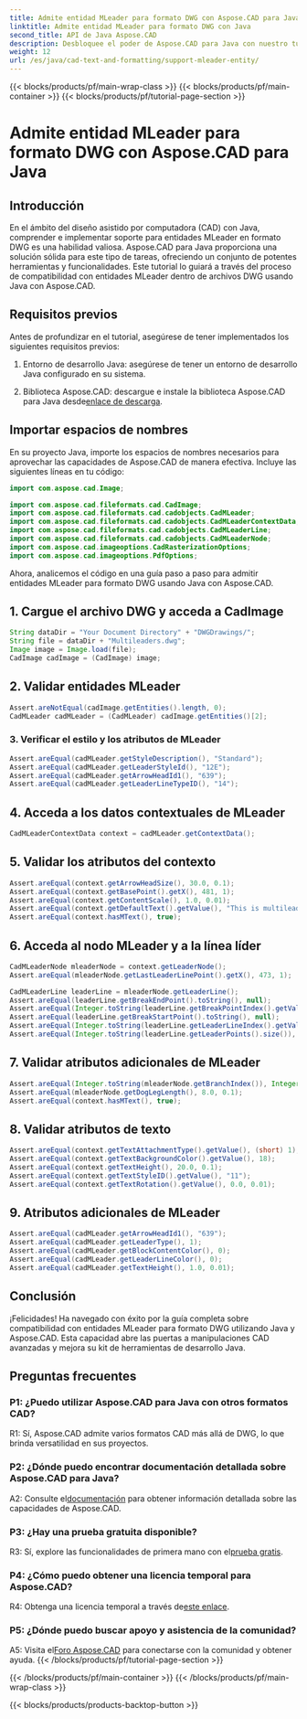 ```yaml
---
title: Admite entidad MLeader para formato DWG con Aspose.CAD para Java
linktitle: Admite entidad MLeader para formato DWG con Java
second_title: API de Java Aspose.CAD
description: Desbloquee el poder de Aspose.CAD para Java con nuestro tutorial paso a paso sobre cómo admitir entidades MLeader en formato DWG.
weight: 12
url: /es/java/cad-text-and-formatting/support-mleader-entity/
---
```


{{< blocks/products/pf/main-wrap-class >}}
{{< blocks/products/pf/main-container >}}
{{< blocks/products/pf/tutorial-page-section >}}

# Admite entidad MLeader para formato DWG con Aspose.CAD para Java

## Introducción

En el ámbito del diseño asistido por computadora (CAD) con Java, comprender e implementar soporte para entidades MLeader en formato DWG es una habilidad valiosa. Aspose.CAD para Java proporciona una solución sólida para este tipo de tareas, ofreciendo un conjunto de potentes herramientas y funcionalidades. Este tutorial lo guiará a través del proceso de compatibilidad con entidades MLeader dentro de archivos DWG usando Java con Aspose.CAD.

## Requisitos previos

Antes de profundizar en el tutorial, asegúrese de tener implementados los siguientes requisitos previos:

1. Entorno de desarrollo Java: asegúrese de tener un entorno de desarrollo Java configurado en su sistema.

2.  Biblioteca Aspose.CAD: descargue e instale la biblioteca Aspose.CAD para Java desde[enlace de descarga](https://releases.aspose.com/cad/java/).

## Importar espacios de nombres

En su proyecto Java, importe los espacios de nombres necesarios para aprovechar las capacidades de Aspose.CAD de manera efectiva. Incluye las siguientes líneas en tu código:

```java
import com.aspose.cad.Image;

import com.aspose.cad.fileformats.cad.CadImage;
import com.aspose.cad.fileformats.cad.cadobjects.CadMLeader;
import com.aspose.cad.fileformats.cad.cadobjects.CadMLeaderContextData;
import com.aspose.cad.fileformats.cad.cadobjects.CadMLeaderLine;
import com.aspose.cad.fileformats.cad.cadobjects.CadMLeaderNode;
import com.aspose.cad.imageoptions.CadRasterizationOptions;
import com.aspose.cad.imageoptions.PdfOptions;

```

Ahora, analicemos el código en una guía paso a paso para admitir entidades MLeader para formato DWG usando Java con Aspose.CAD.

## 1. Cargue el archivo DWG y acceda a CadImage

```java
String dataDir = "Your Document Directory" + "DWGDrawings/";
String file = dataDir + "Multileaders.dwg";
Image image = Image.load(file);
CadImage cadImage = (CadImage) image;
```

## 2. Validar entidades MLeader

```java
Assert.areNotEqual(cadImage.getEntities().length, 0);
CadMLeader cadMLeader = (CadMLeader) cadImage.getEntities()[2];
```

### 3. Verificar el estilo y los atributos de MLeader

```java
Assert.areEqual(cadMLeader.getStyleDescription(), "Standard");
Assert.areEqual(cadMLeader.getLeaderStyleId(), "12E");
Assert.areEqual(cadMLeader.getArrowHeadId1(), "639");
Assert.areEqual(cadMLeader.getLeaderLineTypeID(), "14");
```

## 4. Acceda a los datos contextuales de MLeader

```java
CadMLeaderContextData context = cadMLeader.getContextData();
```

## 5. Validar los atributos del contexto

```java
Assert.areEqual(context.getArrowHeadSize(), 30.0, 0.1);
Assert.areEqual(context.getBasePoint().getX(), 481, 1);
Assert.areEqual(context.getContentScale(), 1.0, 0.01);
Assert.areEqual(context.getDefaultText().getValue(), "This is multileader with huge text\\P{\\H1.5x;6666666666666666666666666666\\P}bbbbbbbbbbbbbbbbbbbbbbbbbbbbbbbbbbb");
Assert.areEqual(context.hasMText(), true);
```

## 6. Acceda al nodo MLeader y a la línea líder

```java
CadMLeaderNode mleaderNode = context.getLeaderNode();
Assert.areEqual(mleaderNode.getLastLeaderLinePoint().getX(), 473, 1);

CadMLeaderLine leaderLine = mleaderNode.getLeaderLine();
Assert.areEqual(leaderLine.getBreakEndPoint().toString(), null);
Assert.areEqual(Integer.toString(leaderLine.getBreakPointIndex().getValue()), Integer.toString(0));
Assert.areEqual(leaderLine.getBreakStartPoint().toString(), null);
Assert.areEqual(Integer.toString(leaderLine.getLeaderLineIndex().getValue()), Integer.toString(0));
Assert.areEqual(Integer.toString(leaderLine.getLeaderPoints().size()), Integer.toString(4));
```

## 7. Validar atributos adicionales de MLeader

```java
Assert.areEqual(Integer.toString(mleaderNode.getBranchIndex()), Integer.toString(0));
Assert.areEqual(mleaderNode.getDogLegLength(), 8.0, 0.1);
Assert.areEqual(context.hasMText(), true);
```

## 8. Validar atributos de texto

```java
Assert.areEqual(context.getTextAttachmentType().getValue(), (short) 1);
Assert.areEqual(context.getTextBackgroundColor().getValue(), 18);
Assert.areEqual(context.getTextHeight(), 20.0, 0.1);
Assert.areEqual(context.getTextStyleID().getValue(), "11");
Assert.areEqual(context.getTextRotation().getValue(), 0.0, 0.01);
```

## 9. Atributos adicionales de MLeader

```java
Assert.areEqual(cadMLeader.getArrowHeadId1(), "639");
Assert.areEqual(cadMLeader.getLeaderType(), 1);
Assert.areEqual(cadMLeader.getBlockContentColor(), 0);
Assert.areEqual(cadMLeader.getLeaderLineColor(), 0);
Assert.areEqual(cadMLeader.getTextHeight(), 1.0, 0.01);
```

## Conclusión

¡Felicidades! Ha navegado con éxito por la guía completa sobre compatibilidad con entidades MLeader para formato DWG utilizando Java y Aspose.CAD. Esta capacidad abre las puertas a manipulaciones CAD avanzadas y mejora su kit de herramientas de desarrollo Java.

## Preguntas frecuentes

### P1: ¿Puedo utilizar Aspose.CAD para Java con otros formatos CAD?

R1: Sí, Aspose.CAD admite varios formatos CAD más allá de DWG, lo que brinda versatilidad en sus proyectos.

### P2: ¿Dónde puedo encontrar documentación detallada sobre Aspose.CAD para Java?

 A2: Consulte el[documentación](https://reference.aspose.com/cad/java/) para obtener información detallada sobre las capacidades de Aspose.CAD.

### P3: ¿Hay una prueba gratuita disponible?

 R3: Sí, explore las funcionalidades de primera mano con el[prueba gratis](https://releases.aspose.com/).

### P4: ¿Cómo puedo obtener una licencia temporal para Aspose.CAD?

R4: Obtenga una licencia temporal a través de[este enlace](https://purchase.aspose.com/temporary-license/).

### P5: ¿Dónde puedo buscar apoyo y asistencia de la comunidad?

A5: Visita el[Foro Aspose.CAD](https://forum.aspose.com/c/cad/19) para conectarse con la comunidad y obtener ayuda.
{{< /blocks/products/pf/tutorial-page-section >}}

{{< /blocks/products/pf/main-container >}}
{{< /blocks/products/pf/main-wrap-class >}}

{{< blocks/products/products-backtop-button >}}
